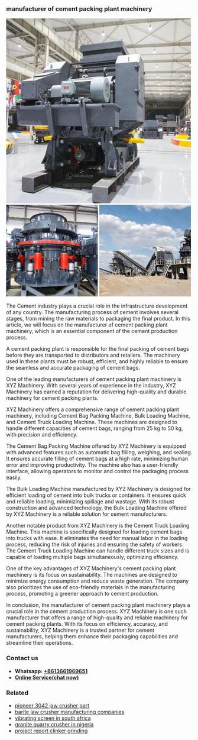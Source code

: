 <h3>manufacturer of cement packing plant machinery</h3><img src='1706773377.jpg' alt=''><p>The Cement industry plays a crucial role in the infrastructure development of any country. The manufacturing process of cement involves several stages, from mining the raw materials to packaging the final product. In this article, we will focus on the manufacturer of cement packing plant machinery, which is an essential component of the cement production process.</p><p>A cement packing plant is responsible for the final packing of cement bags before they are transported to distributors and retailers. The machinery used in these plants must be robust, efficient, and highly reliable to ensure the seamless and accurate packaging of cement bags.</p><p>One of the leading manufacturers of cement packing plant machinery is XYZ Machinery. With several years of experience in the industry, XYZ Machinery has earned a reputation for delivering high-quality and durable machinery for cement packing plants.</p><p>XYZ Machinery offers a comprehensive range of cement packing plant machinery, including Cement Bag Packing Machine, Bulk Loading Machine, and Cement Truck Loading Machine. These machines are designed to handle different capacities of cement bags, ranging from 25 kg to 50 kg, with precision and efficiency.</p><p>The Cement Bag Packing Machine offered by XYZ Machinery is equipped with advanced features such as automatic bag filling, weighing, and sealing. It ensures accurate filling of cement bags at a high rate, minimizing human error and improving productivity. The machine also has a user-friendly interface, allowing operators to monitor and control the packaging process easily.</p><p>The Bulk Loading Machine manufactured by XYZ Machinery is designed for efficient loading of cement into bulk trucks or containers. It ensures quick and reliable loading, minimizing spillage and wastage. With its robust construction and advanced technology, the Bulk Loading Machine offered by XYZ Machinery is a reliable solution for cement manufacturers.</p><p>Another notable product from XYZ Machinery is the Cement Truck Loading Machine. This machine is specifically designed for loading cement bags into trucks with ease. It eliminates the need for manual labor in the loading process, reducing the risk of injuries and ensuring the safety of workers. The Cement Truck Loading Machine can handle different truck sizes and is capable of loading multiple bags simultaneously, optimizing efficiency.</p><p>One of the key advantages of XYZ Machinery's cement packing plant machinery is its focus on sustainability. The machines are designed to minimize energy consumption and reduce waste generation. The company also prioritizes the use of eco-friendly materials in the manufacturing process, promoting a greener approach to cement production.</p><p>In conclusion, the manufacturer of cement packing plant machinery plays a crucial role in the cement production process. XYZ Machinery is one such manufacturer that offers a range of high-quality and reliable machinery for cement packing plants. With its focus on efficiency, accuracy, and sustainability, XYZ Machinery is a trusted partner for cement manufacturers, helping them enhance their packaging capabilities and streamline their operations.</p><h3>Contact us</h3><ul><li><strong>Whatsapp:&nbsp;<a href="https://wa.me/8613661969651">+8613661969651</a></strong></li><li><a href="https://swt.shibang-china.com/?git&amp;zhl&amp;manufacturer of cement packing plant machinery"><strong>Online Service(chat now)</strong></a></li></ul><h3>Related</h3><ul><li><a href='pioneer 3042 jaw crusher part.md'>pioneer 3042 jaw crusher part</a></li><li><a href='barite jaw crusher manufacturing companies.md'>barite jaw crusher manufacturing companies</a></li><li><a href='vibrating screen in south africa.md'>vibrating screen in south africa</a></li><li><a href='granite quarry crusher in nigeria.md'>granite quarry crusher in nigeria</a></li><li><a href='project report clinker grinding.md'>project report clinker grinding</a></li></ul>